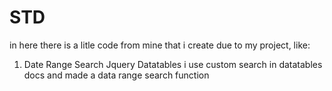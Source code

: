 # STD

in here there is a litle code from mine that i create due to my project, like:
  1. Date Range Search Jquery Datatables
      i use custom search in datatables docs and made a data range search function
